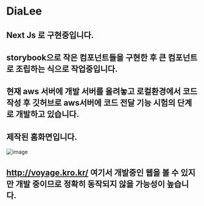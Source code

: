 # DiaLee

## Next Js 로 구현중입니다. 

## storybook으로 작은 컴포넌트들을 구현한 후 큰 컴포넌트로 조립하는 식으로 작업중입니다. 

## 현재 aws 서버에 개발 서버를 올려놓고 로컬환경에서 코드 작성 후 깃허브로 aws서버에 코드 전달 기능 시험의 단계로 개발하고 있습니다. 

## 제작된 홈화면입니다.
![image](https://user-images.githubusercontent.com/64532732/145073274-c3c8163a-6d35-4fea-ab25-c9c6526d695f.png)

## http://voyage.kro.kr/ 여기서 개발중인 웹을 볼 수 있지만 개발 중이므로 정확히 동작되지 않을 가능성이 높습니다. 
